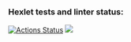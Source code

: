 ### Hexlet tests and linter status:
[![Actions Status](https://github.com/Murahainen/frontend-project-44/actions/workflows/hexlet-check.yml/badge.svg)](https://github.com/Murahainen/frontend-project-44/actions)
<a href="https://codeclimate.com/github/Murahainen/frontend-project-44/maintainability"><img src="https://api.codeclimate.com/v1/badges/75e1c768f1315e45e7a7/maintainability" /></a>
